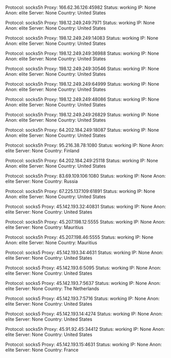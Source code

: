 Protocol: socks5h
Proxy: 166.62.36.126:45982
Status: working
IP: None
Anon: elite
Server: None
Country: United States

Protocol: socks5h
Proxy: 198.12.249.249:7971
Status: working
IP: None
Anon: elite
Server: None
Country: United States

Protocol: socks5h
Proxy: 198.12.249.249:14083
Status: working
IP: None
Anon: elite
Server: None
Country: United States

Protocol: socks5h
Proxy: 198.12.249.249:36988
Status: working
IP: None
Anon: elite
Server: None
Country: United States

Protocol: socks5h
Proxy: 198.12.249.249:30546
Status: working
IP: None
Anon: elite
Server: None
Country: United States

Protocol: socks5h
Proxy: 198.12.249.249:64999
Status: working
IP: None
Anon: elite
Server: None
Country: United States

Protocol: socks5h
Proxy: 198.12.249.249:48086
Status: working
IP: None
Anon: elite
Server: None
Country: United States

Protocol: socks5h
Proxy: 198.12.249.249:26829
Status: working
IP: None
Anon: elite
Server: None
Country: United States

Protocol: socks5h
Proxy: 64.202.184.249:18087
Status: working
IP: None
Anon: elite
Server: None
Country: United States

Protocol: socks5h
Proxy: 95.216.38.78:1080
Status: working
IP: None
Anon: elite
Server: None
Country: Finland

Protocol: socks5h
Proxy: 64.202.184.249:25118
Status: working
IP: None
Anon: elite
Server: None
Country: United States

Protocol: socks5h
Proxy: 83.69.109.106:1080
Status: working
IP: None
Anon: elite
Server: None
Country: Russia

Protocol: socks5h
Proxy: 67.225.137.109:61891
Status: working
IP: None
Anon: elite
Server: None
Country: United States

Protocol: socks5
Proxy: 45.142.193.32:40831
Status: working
IP: None
Anon: elite
Server: None
Country: United States

Protocol: socks5h
Proxy: 45.207.198.12:5555
Status: working
IP: None
Anon: elite
Server: None
Country: Mauritius

Protocol: socks5h
Proxy: 45.207.198.46:5555
Status: working
IP: None
Anon: elite
Server: None
Country: Mauritius

Protocol: socks5
Proxy: 45.142.193.34:4631
Status: working
IP: None
Anon: elite
Server: None
Country: United States

Protocol: socks5
Proxy: 45.142.193.6:5095
Status: working
IP: None
Anon: elite
Server: None
Country: United States

Protocol: socks5
Proxy: 45.142.193.7:5637
Status: working
IP: None
Anon: elite
Server: None
Country: The Netherlands

Protocol: socks5
Proxy: 45.142.193.7:5716
Status: working
IP: None
Anon: elite
Server: None
Country: United States

Protocol: socks5
Proxy: 45.142.193.14:4274
Status: working
IP: None
Anon: elite
Server: None
Country: United States

Protocol: socks5h
Proxy: 45.91.92.45:34412
Status: working
IP: None
Anon: elite
Server: None
Country: United States

Protocol: socks5
Proxy: 45.142.193.15:4631
Status: working
IP: None
Anon: elite
Server: None
Country: France

